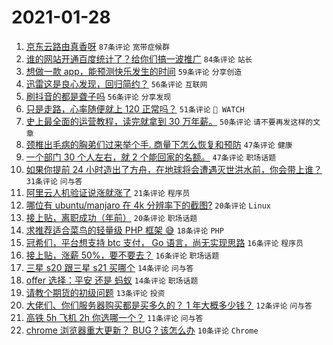 # 2021-01-28

1. [京东云路由真香呀](https://www.v2ex.com/t/749121) `87条评论` `宽带症候群`
1. [谁的网站开通百度统计了？给你们搞一波推广](https://www.v2ex.com/t/749107) `84条评论` `站长`
1. [想做一款 app，能预测快乐发生的时间](https://www.v2ex.com/t/749161) `59条评论` `分享创造`
1. [迅雷这是良心发现，回归简约？](https://www.v2ex.com/t/749096) `56条评论` `互联网`
1. [刷抖音的都是聋子吗](https://www.v2ex.com/t/749097) `56条评论` `分享发现`
1. [只是走路，心率随便就上 120 正常吗？](https://www.v2ex.com/t/749190) `51条评论` ` WATCH`
1. [史上最全面的运营教程，读完就拿到 30 万年薪。](https://www.v2ex.com/t/749163) `50条评论` `请不要再发这样的文章`
1. [颈椎出毛病的胸弟们过来举个手. 商量下怎么恢复和预防](https://www.v2ex.com/t/749108) `47条评论` `健康`
1. [一个部门 30 个人左右，就 2 个能回家的名额。](https://www.v2ex.com/t/749131) `47条评论` `职场话题`
1. [如果你提前 24 小时造出了方舟，在地球将会遭遇灭世洪水前，你会带上谁？](https://www.v2ex.com/t/749093) `31条评论` `问与答`
1. [阿里云人机验证说涨就涨了](https://www.v2ex.com/t/749263) `21条评论` `程序员`
1. [哪位有 ubuntu/manjaro 在 4k 分辨率下的截图?](https://www.v2ex.com/t/749254) `20条评论` `Linux`
1. [接上贴，离职成功（年前）](https://www.v2ex.com/t/749094) `20条评论` `职场话题`
1. [求推荐适合菜鸟的轻量级 PHP 框架 😅](https://www.v2ex.com/t/749247) `18条评论` `PHP`
1. [冠希们，平台想支持 btc 支付， Go 语言，尚无实现思路](https://www.v2ex.com/t/749221) `16条评论` `程序员`
1. [接上贴，涨薪 50%，要不要去？](https://www.v2ex.com/t/749109) `16条评论` `职场话题`
1. [三星 s20 跟三星 s21 买哪个](https://www.v2ex.com/t/749116) `14条评论` `问与答`
1. [offer 选择：平安 还是 蚂蚁](https://www.v2ex.com/t/749114) `14条评论` `职场话题`
1. [请教个期货的初级问题](https://www.v2ex.com/t/749136) `13条评论` `投资`
1. [大佬们、你们服务器购买都是买多久的？ 1 年大概多少钱？](https://www.v2ex.com/t/749239) `12条评论` `问与答`
1. [高铁 5h 飞机 2h 你选哪一个？](https://www.v2ex.com/t/749258) `11条评论` `问与答`
1. [chrome 浏览器重大更新？ BUG？该怎么办](https://www.v2ex.com/t/749248) `10条评论` `Chrome`
